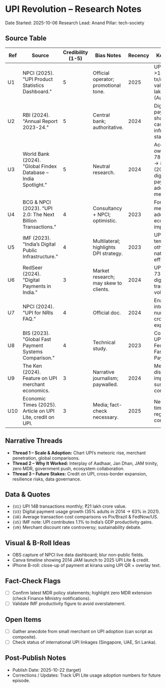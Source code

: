 # UPI Revolution – Research Notes
Date Started: 2025-10-06
Research Lead: Anand
Pillar: tech-society

## Source Table
| Ref | Source | Credibility (1-5) | Bias Notes | Recency | Key Insight |
| --- | --- | --- | --- | --- | --- |
| U1 | NPCI (2025). "UPI Product Statistics Dashboard." | 5 | Official operator; promotional tone. | 2025 | UPI volume >14 billion tx/month; value ₹21 lakh crore (Aug 2025). |
| U2 | RBI (2024). "Annual Report 2023-24." | 5 | Central bank; authoritative. | 2024 | Digital payments share vs cash; infrastructure stats. |
| U3 | World Bank (2024). "Global Findex Database – India Spotlight." | 5 | Neutral research. | 2024 | Account ownership 78% (2014) → 82% (2021); digital payment adoption metrics. |
| U4 | BCG & NPCI (2023). "UPI 2.0: The Next Billion Transactions." | 4 | Consultancy + NPCI; optimistic. | 2023 | Forecasts, merchant adoption, economic impact. |
| U5 | IMF (2023). "India’s Digital Public Infrastructure." | 4 | Multilateral; highlights DPI strategy. | 2023 | UPI as template for other nations; cost efficiency. |
| U6 | RedSeer (2024). "Digital Payments in India." | 3 | Market research; may skew to clients. | 2024 | UPI share 73% of digital transaction volume. |
| U7 | NPCI (2024). "UPI for NRIs FAQ." | 4 | Official doc. | 2024 | Enables international numbers, cross-border expansions. |
| U8 | BIS (2023). "Global Fast Payment Systems Comparison." | 4 | Technical study. | 2023 | Contrasts UPI with Pix, FedNow, Faster Payments. |
| U9 | The Ken (2024). Feature on UPI merchant economics. | 3 | Narrative journalism; paywalled. | 2024 | Merchant discount rate impact; sustainability concerns. |
| U10 | Economic Times (2025). Article on UPI Lite, credit on UPI. | 3 | Media; fact-check necessary. | 2025 | New features timeline; regulatory commentary. |

## Narrative Threads
- **Thread 1 – Scale & Adoption:** Chart UPI’s meteoric rise, merchant penetration, global comparisons.  
- **Thread 2 – Why It Worked:** Interplay of Aadhaar, Jan Dhan, JAM trinity, zero MDR, government push, ecosystem collaboration.  
- **Thread 3 – Future Stakes:** Credit on UPI, cross-border expansion, resilience risks, data governance.

## Data & Quotes
- `{U1}` UPI 14B transactions monthly; ₹21 lakh crore value.  
- `{U3}` Digital payment usage growth (35% adults in 2014 → 63% in 2021).  
- `{U8}` Average transaction cost comparisons vs Pix/Brazil & FedNow/US.  
- `{U5}` IMF note: UPI contributes 1.1% to India’s GDP productivity gains.  
- `{U9}` Merchant discount rate controversy; sustainability debate.

## Visual & B-Roll Ideas
- OBS capture of NPCI live data dashboard; blur non-public fields.  
- Canva timeline showing 2014 JAM launch to 2025 UPI Lite & credit.  
- iPhone B-roll: close-up of payment at kirana using UPI QR + overlay text.

## Fact-Check Flags
- [ ] Confirm latest MDR policy statements; highlight zero MDR extension (check Finance Ministry notifications).  
- [ ] Validate IMF productivity figure to avoid overstatement.

## Open Items
- [ ] Gather anecdote from small merchant on UPI adoption (can script as composite).  
- [ ] Check status of international UPI linkages (Singapore, UAE, Sri Lanka).

## Post-Publish Notes
- Publish Date: 2025-10-22 (target)
- Corrections / Updates: Track UPI Lite usage adoption numbers for future episode.
